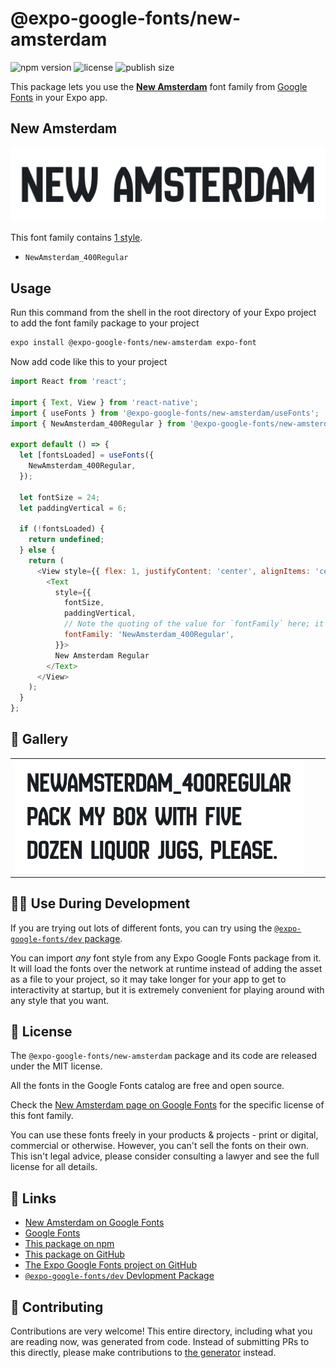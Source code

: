 # @expo-google-fonts/new-amsterdam

![npm version](https://flat.badgen.net/npm/v/@expo-google-fonts/new-amsterdam)
![license](https://flat.badgen.net/github/license/expo/google-fonts)
![publish size](https://flat.badgen.net/packagephobia/install/@expo-google-fonts/new-amsterdam)

This package lets you use the [**New Amsterdam**](https://fonts.google.com/specimen/New+Amsterdam) font family from [Google Fonts](https://fonts.google.com/) in your Expo app.

## New Amsterdam

![New Amsterdam](./font-family.png)

This font family contains [1 style](#-gallery).

- `NewAmsterdam_400Regular`

## Usage

Run this command from the shell in the root directory of your Expo project to add the font family package to your project
```sh
expo install @expo-google-fonts/new-amsterdam expo-font
```

Now add code like this to your project
```js
import React from 'react';

import { Text, View } from 'react-native';
import { useFonts } from '@expo-google-fonts/new-amsterdam/useFonts';
import { NewAmsterdam_400Regular } from '@expo-google-fonts/new-amsterdam/400Regular';

export default () => {
  let [fontsLoaded] = useFonts({
    NewAmsterdam_400Regular,
  });

  let fontSize = 24;
  let paddingVertical = 6;

  if (!fontsLoaded) {
    return undefined;
  } else {
    return (
      <View style={{ flex: 1, justifyContent: 'center', alignItems: 'center' }}>
        <Text
          style={{
            fontSize,
            paddingVertical,
            // Note the quoting of the value for `fontFamily` here; it expects a string!
            fontFamily: 'NewAmsterdam_400Regular',
          }}>
          New Amsterdam Regular
        </Text>
      </View>
    );
  }
};

```

## 🔡 Gallery


||||
|-|-|-|
|![NewAmsterdam_400Regular](./NewAmsterdam_400Regular.ttf.png)||||


## 👩‍💻 Use During Development

If you are trying out lots of different fonts, you can try using the [`@expo-google-fonts/dev` package](https://github.com/expo/google-fonts/tree/master/font-packages/dev#readme).

You can import *any* font style from any Expo Google Fonts package from it. It will load the fonts
over the network at runtime instead of adding the asset as a file to your project, so it may take longer
for your app to get to interactivity at startup, but it is extremely convenient
for playing around with any style that you want.

## 📖 License

The `@expo-google-fonts/new-amsterdam` package and its code are released under the MIT license.

All the fonts in the Google Fonts catalog are free and open source.

Check the [New Amsterdam page on Google Fonts](https://fonts.google.com/specimen/New+Amsterdam) for the specific license of this font family.

You can use these fonts freely in your products & projects - print or digital, commercial or otherwise. However, you can't sell the fonts on their own. This isn't legal advice, please consider consulting a lawyer and see the full license for all details.

## 🔗 Links

- [New Amsterdam on Google Fonts](https://fonts.google.com/specimen/New+Amsterdam)
- [Google Fonts](https://fonts.google.com/)
- [This package on npm](https://www.npmjs.com/package/@expo-google-fonts/new-amsterdam)
- [This package on GitHub](https://github.com/expo/google-fonts/tree/master/font-packages/new-amsterdam)
- [The Expo Google Fonts project on GitHub](https://github.com/expo/google-fonts)
- [`@expo-google-fonts/dev` Devlopment Package](https://github.com/expo/google-fonts/tree/master/font-packages/dev)

## 🤝 Contributing

Contributions are very welcome! This entire directory, including what you are reading now, was generated from code. Instead of submitting PRs to this directly, please make contributions to [the generator](https://github.com/expo/google-fonts/tree/master/packages/generator) instead.
